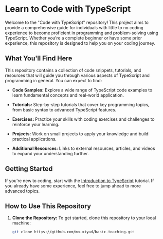 # Learn to Code with TypeScript

Welcome to the "Code with TypeScript" repository! This project aims to provide a comprehensive guide for individuals with little to no coding experience to become proficient in programming and problem-solving using TypeScript. Whether you're a complete beginner or have some prior experience, this repository is designed to help you on your coding journey.

## What You'll Find Here

This repository contains a collection of code snippets, tutorials, and resources that will guide you through various aspects of TypeScript and programming in general. You can expect to find:

- **Code Samples:** Explore a wide range of TypeScript code examples to learn fundamental concepts and real-world application.

- **Tutorials:** Step-by-step tutorials that cover key programming topics, from basic syntax to advanced TypeScript features.

- **Exercises:** Practice your skills with coding exercises and challenges to reinforce your learning.

- **Projects:** Work on small projects to apply your knowledge and build practical applications.

- **Additional Resources:** Links to external resources, articles, and videos to expand your understanding further.

## Getting Started

If you're new to coding, start with the [Introduction to TypeScript](README.md) tutorial. If you already have some experience, feel free to jump ahead to more advanced topics.

## How to Use This Repository

1. **Clone the Repository:** To get started, clone this repository to your local machine:

   ```bash
   git clone https://github.com/mo-xiyad/basic-teaching.git
